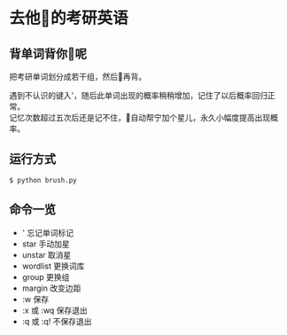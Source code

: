 # 去他🐎的考研英语

## 背单词背你🐎呢

把考研单词划分成若干组，然后👴再背。

遇到不认识的键入'，随后此单词出现的概率稍稍增加，记住了以后概率回归正常。  
记忆次数超过五次后还是记不住，自动帮宁加个星儿，永久小幅度提高出现概率。

## 运行方式

```
$ python brush.py
```

## 命令一览

* ' 忘记单词标记
* star 手动加星
* unstar 取消星
* wordlist 更换词库
* group 更换组
* margin 改变边距
* :w 保存
* :x 或 :wq 保存退出
* :q 或 :q! 不保存退出
